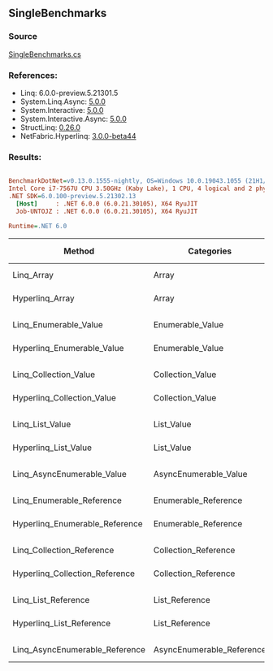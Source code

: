 ﻿## SingleBenchmarks

### Source
[SingleBenchmarks.cs](../NetFabric.Hyperlinq.Benchmarks/Benchmarks/SingleBenchmarks.cs)

### References:
- Linq: 6.0.0-preview.5.21301.5
- System.Linq.Async: [5.0.0](https://www.nuget.org/packages/System.Linq.Async/5.0.0)
- System.Interactive: [5.0.0](https://www.nuget.org/packages/System.Interactive/5.0.0)
- System.Interactive.Async: [5.0.0](https://www.nuget.org/packages/System.Interactive.Async/5.0.0)
- StructLinq: [0.26.0](https://www.nuget.org/packages/StructLinq/0.26.0)
- NetFabric.Hyperlinq: [3.0.0-beta44](https://www.nuget.org/packages/NetFabric.Hyperlinq/3.0.0-beta44)

### Results:
``` ini

BenchmarkDotNet=v0.13.0.1555-nightly, OS=Windows 10.0.19043.1055 (21H1/May2021Update)
Intel Core i7-7567U CPU 3.50GHz (Kaby Lake), 1 CPU, 4 logical and 2 physical cores
.NET SDK=6.0.100-preview.5.21302.13
  [Host]     : .NET 6.0.0 (6.0.21.30105), X64 RyuJIT
  Job-UNTOJZ : .NET 6.0.0 (6.0.21.30105), X64 RyuJIT

Runtime=.NET 6.0  

```
|                         Method |                Categories |      Mean |     Error |    StdDev |    Median | Ratio | RatioSD |  Gen 0 | Gen 1 | Gen 2 | Allocated |
|------------------------------- |-------------------------- |----------:|----------:|----------:|----------:|------:|--------:|-------:|------:|------:|----------:|
|                     Linq_Array |                     Array | 12.526 ns | 0.0206 ns | 0.0172 ns | 12.529 ns |  1.00 |    0.00 |      - |     - |     - |         - |
|                Hyperlinq_Array |                     Array | 14.608 ns | 0.0273 ns | 0.0228 ns | 14.603 ns |  1.17 |    0.00 |      - |     - |     - |         - |
|                                |                           |           |           |           |           |       |         |        |       |       |           |
|          Linq_Enumerable_Value |          Enumerable_Value | 27.451 ns | 0.5681 ns | 0.9174 ns | 26.928 ns |  1.00 |    0.00 | 0.0153 |     - |     - |      32 B |
|     Hyperlinq_Enumerable_Value |          Enumerable_Value | 16.618 ns | 0.0609 ns | 0.0540 ns | 16.613 ns |  0.59 |    0.02 |      - |     - |     - |         - |
|                                |                           |           |           |           |           |       |         |        |       |       |           |
|          Linq_Collection_Value |          Collection_Value | 27.694 ns | 0.5846 ns | 1.0690 ns | 27.020 ns |  1.00 |    0.00 | 0.0153 |     - |     - |      32 B |
|     Hyperlinq_Collection_Value |          Collection_Value | 19.865 ns | 0.0745 ns | 0.0697 ns | 19.860 ns |  0.68 |    0.01 |      - |     - |     - |         - |
|                                |                           |           |           |           |           |       |         |        |       |       |           |
|                Linq_List_Value |                List_Value |  8.626 ns | 0.0731 ns | 0.0684 ns |  8.596 ns |  1.00 |    0.00 |      - |     - |     - |         - |
|           Hyperlinq_List_Value |                List_Value | 21.742 ns | 0.1679 ns | 0.1488 ns | 21.691 ns |  2.52 |    0.03 | 0.0153 |     - |     - |      32 B |
|                                |                           |           |           |           |           |       |         |        |       |       |           |
|     Linq_AsyncEnumerable_Value |     AsyncEnumerable_Value | 75.792 ns | 0.5077 ns | 0.4749 ns | 75.774 ns |  1.00 |    0.00 | 0.0153 |     - |     - |      32 B |
|                                |                           |           |           |           |           |       |         |        |       |       |           |
|      Linq_Enumerable_Reference |      Enumerable_Reference | 26.768 ns | 0.2276 ns | 0.2018 ns | 26.724 ns |  1.00 |    0.00 | 0.0153 |     - |     - |      32 B |
| Hyperlinq_Enumerable_Reference |      Enumerable_Reference | 22.935 ns | 0.4758 ns | 0.7266 ns | 23.214 ns |  0.84 |    0.03 | 0.0153 |     - |     - |      32 B |
|                                |                           |           |           |           |           |       |         |        |       |       |           |
|      Linq_Collection_Reference |      Collection_Reference | 28.074 ns | 0.5883 ns | 1.1334 ns | 27.380 ns |  1.00 |    0.00 | 0.0153 |     - |     - |      32 B |
| Hyperlinq_Collection_Reference |      Collection_Reference | 18.836 ns | 0.4056 ns | 0.3596 ns | 18.713 ns |  0.68 |    0.02 | 0.0153 |     - |     - |      32 B |
|                                |                           |           |           |           |           |       |         |        |       |       |           |
|            Linq_List_Reference |            List_Reference |  8.563 ns | 0.0461 ns | 0.0408 ns |  8.560 ns |  1.00 |    0.00 |      - |     - |     - |         - |
|       Hyperlinq_List_Reference |            List_Reference | 24.796 ns | 0.5120 ns | 0.5478 ns | 24.930 ns |  2.89 |    0.08 | 0.0153 |     - |     - |      32 B |
|                                |                           |           |           |           |           |       |         |        |       |       |           |
| Linq_AsyncEnumerable_Reference | AsyncEnumerable_Reference | 79.490 ns | 0.3291 ns | 0.2917 ns | 79.473 ns |  1.00 |    0.00 | 0.0153 |     - |     - |      32 B |
